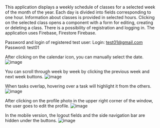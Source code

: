 This application displays a weekly schedule of classes for a selected week of the month of the year.
Each day is divided into fields corresponding to one hour. Information about classes is provided in selected hours.
Clicking on the selected class opens a component with a form for editing, creating or deleting a class.
There is a possibility of registration and logging in. The application uses Firebase, Firestore Firebase.

Password and login of registered test user:
Login: test01@gmail.com
Password: test01

After clicking on the calendar icon, you can manually select the date.
![image](https://github.com/user-attachments/assets/9663df10-c291-49b2-b355-08169418763a)

You can scroll through week by week by clicking the previous week and next week buttons.
![image](https://github.com/user-attachments/assets/5037219e-c99c-4a0a-8277-fdca0ab833a8)

When tasks overlap, hovering over a task will highlight it from the others.
![image](https://github.com/user-attachments/assets/4c9b5b4c-32f5-44bb-831f-af3c72d9e8e2)

After clicking on the profile photo in the upper right corner of the window, the user goes to edit the profile.
![image](https://github.com/user-attachments/assets/d9ce9584-97e0-4965-833e-74cdef238d32)

In the mobile version, the logout fields and the side navigation bar are hidden under the buttons.
![image](https://github.com/user-attachments/assets/0fdc7b8a-f73a-40c0-b527-1ea41eba863a)
